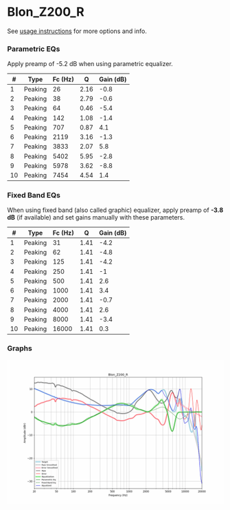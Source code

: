 # Blon_Z200_R
See [usage instructions](https://github.com/jaakkopasanen/AutoEq#usage) for more options and info.

### Parametric EQs
Apply preamp of -5.2 dB when using parametric equalizer.

|   # | Type    |   Fc (Hz) |    Q |   Gain (dB) |
|-----|---------|-----------|------|-------------|
|   1 | Peaking |        26 | 2.16 |        -0.8 |
|   2 | Peaking |        38 | 2.79 |        -0.6 |
|   3 | Peaking |        64 | 0.46 |        -5.4 |
|   4 | Peaking |       142 | 1.08 |        -1.4 |
|   5 | Peaking |       707 | 0.87 |         4.1 |
|   6 | Peaking |      2119 | 3.16 |        -1.3 |
|   7 | Peaking |      3833 | 2.07 |         5.8 |
|   8 | Peaking |      5402 | 5.95 |        -2.8 |
|   9 | Peaking |      5978 | 3.62 |        -8.8 |
|  10 | Peaking |      7454 | 4.54 |         1.4 |

### Fixed Band EQs
When using fixed band (also called graphic) equalizer, apply preamp of **-3.8 dB** (if available) and set gains manually with these parameters.

|   # | Type    |   Fc (Hz) |    Q |   Gain (dB) |
|-----|---------|-----------|------|-------------|
|   1 | Peaking |        31 | 1.41 |        -4.2 |
|   2 | Peaking |        62 | 1.41 |        -4.8 |
|   3 | Peaking |       125 | 1.41 |        -4.2 |
|   4 | Peaking |       250 | 1.41 |        -1   |
|   5 | Peaking |       500 | 1.41 |         2.6 |
|   6 | Peaking |      1000 | 1.41 |         3.4 |
|   7 | Peaking |      2000 | 1.41 |        -0.7 |
|   8 | Peaking |      4000 | 1.41 |         2.6 |
|   9 | Peaking |      8000 | 1.41 |        -3.4 |
|  10 | Peaking |     16000 | 1.41 |         0.3 |

### Graphs
![](./Blon_Z200_R.png)
